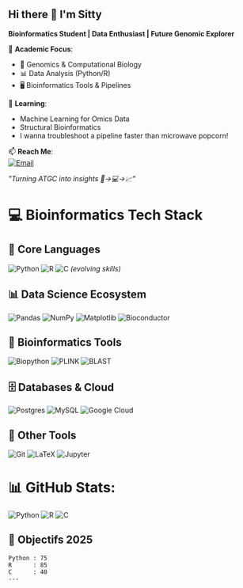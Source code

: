 ## Hi there 👋 I'm Sitty  
**Bioinformatics Student | Data Enthusiast | Future Genomic Explorer**<br/> 

🔬 **Academic Focus**:<br/>   
- 🧬 Genomics & Computational Biology<br/>
- 📊 Data Analysis (Python/R)<br/>
- 🖥️ Bioinformatics Tools & Pipelines<br/>

🌱 **Learning**:<br/> 
- Machine Learning for Omics Data<br/>
- Structural Bioinformatics<br/>
- I wanna troubleshoot a pipeline faster than microwave popcorn!<br/>  

📫 **Reach Me**:  
[![Email](https://img.shields.io/badge/-Email-D14836?style=flat&logo=gmail&logoColor=white)](schnouzlat@gmail.com)<br/> 

*"Turning ATGC into insights 🧪→💻→📈"*<br/> 

# 💻 Bioinformatics Tech Stack

## 🧬 Core Languages
![Python](https://img.shields.io/badge/Python-3776AB?style=for-the-badge&logo=python&logoColor=white) ![R](https://img.shields.io/badge/R-276DC3?style=for-the-badge&logo=r&logoColor=white) 
![C](https://img.shields.io/badge/C-00599C?style=for-the-badge&logo=c&logoColor=white) *(evolving skills)*

## 📊 Data Science Ecosystem
![Pandas](https://img.shields.io/badge/pandas-%23150458.svg?style=for-the-badge&logo=pandas&logoColor=white) ![NumPy](https://img.shields.io/badge/numpy-%23013243.svg?style=for-the-badge&logo=numpy&logoColor=white) ![Matplotlib](https://img.shields.io/badge/Matplotlib-%23ffffff.svg?style=for-the-badge&logo=Matplotlib&logoColor=black) ![Bioconductor](https://img.shields.io/badge/Bioconductor-2C8EBB?style=for-the-badge&logo=bioconductor&logoColor=white)

## 🧪 Bioinformatics Tools
![Biopython](https://img.shields.io/badge/Biopython-003366?style=for-the-badge) ![PLINK](https://img.shields.io/badge/PLINK-7952B3?style=for-the-badge) ![BLAST](https://img.shields.io/badge/BLAST-009688?style=for-the-badge)

## 🗄️ Databases & Cloud
![Postgres](https://img.shields.io/badge/postgres-%23316192.svg?style=for-the-badge&logo=postgresql&logoColor=white) ![MySQL](https://img.shields.io/badge/mysql-4479A1.svg?style=for-the-badge&logo=mysql&logoColor=white) ![Google Cloud](https://img.shields.io/badge/GoogleCloud-%234285F4.svg?style=for-the-badge&logo=google-cloud&logoColor=white)

## 🔧 Other Tools
![Git](https://img.shields.io/badge/git-%23F05033.svg?style=for-the-badge&logo=git&logoColor=white) ![LaTeX](https://img.shields.io/badge/latex-%23008080.svg?style=for-the-badge&logo=latex&logoColor=white) ![Jupyter](https://img.shields.io/badge/Jupyter-F37626.svg?style=for-the-badge&logo=Jupyter&logoColor=white)

# 📊 GitHub Stats:
![Python](https://img.shields.io/badge/Python-Expert-3776AB?style=for-the-badge&logo=python&logoColor=white)
![R](https://img.shields.io/badge/R-Intermédiaire-276DC3?style=for-the-badge&logo=r&logoColor=white)
![C](https://img.shields.io/badge/C-Novice-00599C?style=for-the-badge&logo=c&logoColor=white)
## 🎯 Objectifs 2025
```progressbar
Python : 75
R      : 85
C      : 40
---

